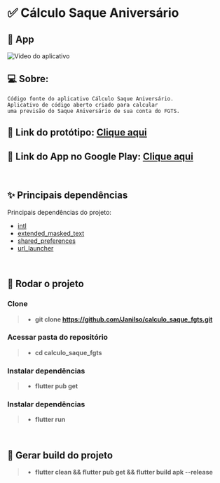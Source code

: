 # ✅ Cálculo Saque Aniversário

## 📱 App

![Video do aplicativo](https://i.imgur.com/08mgdwv.gif)

## 💻 Sobre:

```
Código fonte do aplicativo Cálculo Saque Aniversário.
Aplicativo de código aberto criado para calcular
uma previsão do Saque Aniversário de sua conta do FGTS.
```

## 🔗 Link do protótipo: [Clique aqui](https://www.figma.com/file/ngI44LucubwUF82bSHY0xq/?node-id=0%3A1)

## 🔗 Link do App no Google Play: [Clique aqui](https://play.google.com/store/apps/details?id=com.janilsorodrigues.calculo_saque_aniversario&hl=pt_BR)

<br>

## ✨ Principais dependências

Principais dependências do projeto:

- [intl](https://pub.dev/packages/intl)
- [extended_masked_text](https://pub.dev/packages/extended_masked_text)
- [shared_preferences](https://pub.dev/packages/shared_preferences)
- [url_launcher](https://pub.dev/packages/url_launcher)

<br>

## 🏁 Rodar o projeto

### Clone

> - **git clone https://github.com/Janilso/calculo_saque_fgts.git**

### Acessar pasta do repositório

> - **cd calculo_saque_fgts**

### Instalar dependências

> - **flutter pub get**

### Instalar dependências

> - **flutter run**

<br>

## 🔧 Gerar build do projeto

> - **flutter clean && flutter pub get && flutter build apk --release**
